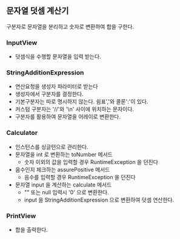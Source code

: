 ## 문자열 덧셈 계산기

구분자로 문자열을 분리하고 숫자로 변환하여 합을 구한다.


### InputView
* 덧셈식을 수행할 문자열을 입력 받는다.

### StringAdditionExpression 
* 연산요청을 생성자 파라미터로 받는다
* 생성자에서 구분자를 결정한다.
* 기본구분자는 따로 명시하지 않는다. 쉼표','와 콜론':'이 있다.
* 커스텀 구분자는 '//'와 '\n' 사이에 위치하는 문자이다.
* 구분자를 활용하여 문자열을 어레이로 변환한다.

### Calculator
* 인스턴스를 싱글턴으로 관리한다.
* 문자열을 int 로 변환하는 toNumber 메서드
    * 숫자 이외의 값을 입력할 경우 RuntimeException 을 던진다
* 음수인지 체크하는 assurePositive 메서드
    * 음수를 입력할 경우 RuntimeException 을 던진다
* 문자열 input 을 계산하는 calculate 메서드
  * "" 또는 null 입력시 '0' 으로 변환한다.
  * input 을 StringAdditionExpression 으로 변환하여 덧셈 연산한다.


### PrintView
* 합을 출력한다. 
